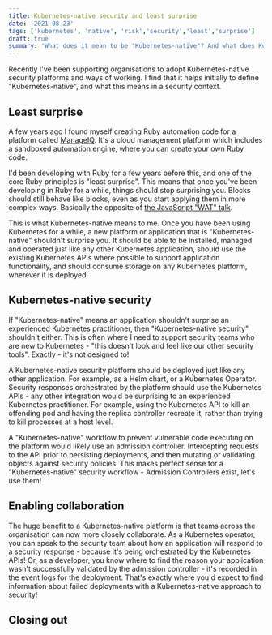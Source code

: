 ```yaml
---
title: Kubernetes-native security and least surprise
date: '2021-08-23'
tags: ['kubernetes', 'native', 'risk','security','least','surprise']
draft: true
summary: 'What does it mean to be "Kubernetes-native"? And what does Kubernetes-native security mean?'
---
```

Recently I've been supporting organisations to adopt Kubernetes-native security platforms and ways of working. I find that it helps initially to define "Kubernetes-native", and what this means in a security context. 

## Least surprise

A few years ago I found myself creating Ruby automation code for a platform called [ManageIQ](https://manageiq.org). It's a cloud management platform which includes a sandboxed automation engine, where you can create your own Ruby code.

I'd been developing with Ruby for a few years before this, and one of the core Ruby principles is "least surprise". This means that once you've been developing in Ruby for a while, things should stop surprising you. Blocks should still behave like blocks, even as you start applying them in more complex ways. Basically the opposite of [the JavaScript "WAT" talk](https://www.destroyallsoftware.com/talks/wat).

This is what Kubernetes-native means to me. Once you have been using Kubernetes for a while, a new platform or application that is "Kubernetes-native" shouldn't surprise you. It should be able to be installed, managed and operated just like any other Kubernetes application, should use the existing Kubernetes APIs where possible to support application functionality, and should consume storage on any Kubernetes platform, wherever it is deployed.

## Kubernetes-native security

If "Kubernetes-native" means an application shouldn't surprise an experienced Kubernetes practitioner, then "Kubernetes-native security" shouldn't either. This is often where I need to support security teams who are new to Kubernetes - "this doesn't look and feel like our other security tools". Exactly - it's not designed to!

A Kubernetes-native security platform should be deployed just like any other application. For example, as a Helm chart, or a Kubernetes Operator. Security responses orchestrated by the platform should use the Kubernetes APIs - any other integration would be surprising to an experienced Kubernetes practitioner. For example, using the Kubernetes API to kill an offending pod and having the replica controller recreate it, rather than trying to kill processes at a host level.

A "Kubernetes-native" workflow to prevent vulnerable code executing on the platform would likely use an admission controller. Intercepting requests to the API prior to persisting deployments, and then mutating or validating objects against security policies. This makes perfect sense for a "Kubernetes-native" security workflow - Admission Controllers exist, let's use them!

## Enabling collaboration

The huge benefit to a Kubernetes-native platform is that teams across the organisation can now more closely collaborate. As a Kubernetes operator, you can speak to the security team about how an application will respond to a security response - because it's being orchestrated by the Kubernetes APIs! Or, as a developer, you know where to find the reason your application wasn't successfully validated by the admission controller - it's recorded in the event logs for the deployment. That's exactly where you'd expect to find information about failed deployments with a Kubernetes-native approach to security!

## Closing out


